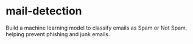 # mail-detection
Build a machine learning model to classify emails as Spam or Not Spam, helping prevent phishing and junk emails.
